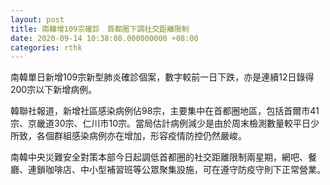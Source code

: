 ```yaml
---
layout: post
title: 南韓增109宗確診　首都圈下調社交距離限制
date: 2020-09-14 10:38:08.000000000 +08:00
categories: rthk
---
```


南韓單日新增109宗新型肺炎確診個案，數字較前一日下跌，亦是連續12日錄得200宗以下新增病例。

韓聯社報道，新增社區感染病例佔98宗，主要集中在首都圈地區，包括首爾市41宗、京畿道30宗、仁川市10宗。當局估計病例減少是由於周末檢測數量較平日少所致，各個群組感染病例亦在增加，形容疫情防控仍然嚴峻。

南韓中央災難安全對策本部今日起調低首都圈的社交距離限制兩星期，網吧、餐廳、連鎖咖啡店、中小型補習班等公眾聚集設施，可在遵守防疫守則下正常營業。

